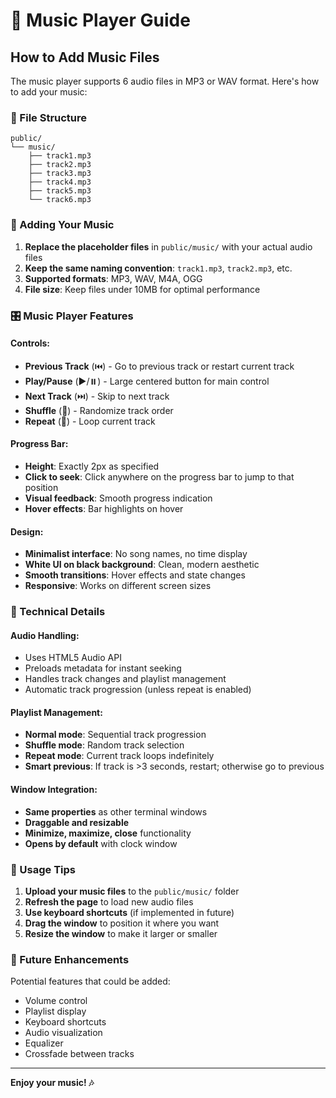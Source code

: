 # 🎵 Music Player Guide

## How to Add Music Files

The music player supports 6 audio files in MP3 or WAV format. Here's how to add your music:

### 📁 File Structure
```
public/
└── music/
    ├── track1.mp3
    ├── track2.mp3
    ├── track3.mp3
    ├── track4.mp3
    ├── track5.mp3
    └── track6.mp3
```

### 🎵 Adding Your Music

1. **Replace the placeholder files** in `public/music/` with your actual audio files
2. **Keep the same naming convention**: `track1.mp3`, `track2.mp3`, etc.
3. **Supported formats**: MP3, WAV, M4A, OGG
4. **File size**: Keep files under 10MB for optimal performance

### 🎛️ Music Player Features

#### **Controls:**
- **Previous Track** (⏮️) - Go to previous track or restart current track
- **Play/Pause** (▶️/⏸️) - Large centered button for main control
- **Next Track** (⏭️) - Skip to next track
- **Shuffle** (🔀) - Randomize track order
- **Repeat** (🔁) - Loop current track

#### **Progress Bar:**
- **Height**: Exactly 2px as specified
- **Click to seek**: Click anywhere on the progress bar to jump to that position
- **Visual feedback**: Smooth progress indication
- **Hover effects**: Bar highlights on hover

#### **Design:**
- **Minimalist interface**: No song names, no time display
- **White UI on black background**: Clean, modern aesthetic
- **Smooth transitions**: Hover effects and state changes
- **Responsive**: Works on different screen sizes

### 🔧 Technical Details

#### **Audio Handling:**
- Uses HTML5 Audio API
- Preloads metadata for instant seeking
- Handles track changes and playlist management
- Automatic track progression (unless repeat is enabled)

#### **Playlist Management:**
- **Normal mode**: Sequential track progression
- **Shuffle mode**: Random track selection
- **Repeat mode**: Current track loops indefinitely
- **Smart previous**: If track is >3 seconds, restart; otherwise go to previous

#### **Window Integration:**
- **Same properties** as other terminal windows
- **Draggable and resizable**
- **Minimize, maximize, close** functionality
- **Opens by default** with clock window

### 🎯 Usage Tips

1. **Upload your music files** to the `public/music/` folder
2. **Refresh the page** to load new audio files
3. **Use keyboard shortcuts** (if implemented in future)
4. **Drag the window** to position it where you want
5. **Resize the window** to make it larger or smaller

### 🚀 Future Enhancements

Potential features that could be added:
- Volume control
- Playlist display
- Keyboard shortcuts
- Audio visualization
- Equalizer
- Crossfade between tracks

---

**Enjoy your music! 🎶**
